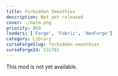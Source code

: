 ```yaml
---
title: Forbidden Smoothies
description: Not yet released
cover: ./balm.png
priority: 860
loaders: ['Forge', 'Fabric', 'NeoForge']
category: Library
curseForgeSlug: forbidden-smoothies
curseForgeId: 531761
---
```


This mod is not yet available.